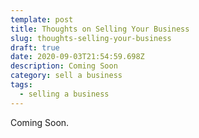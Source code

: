 ```yaml
---
template: post
title: Thoughts on Selling Your Business
slug: thoughts-selling-your-business
draft: true
date: 2020-09-03T21:54:59.698Z
description: Coming Soon
category: sell a business
tags:
  - selling a business
---
```

Coming Soon.